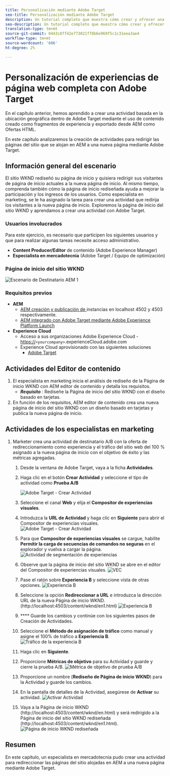 ```yaml
---
title: Personalización mediante Adobe Target
seo-title: Personalización mediante Adobe Target
description: Un tutorial completo que muestra cómo crear y ofrecer una experiencia personalizada con Adobe Target.
seo-description: Un tutorial completo que muestra cómo crear y ofrecer una experiencia personalizada con Adobe Target.
translation-type: tm+mt
source-git-commit: 0443c8ff42e773021ff8b6e969f5c1c31eea3ae4
workflow-type: tm+mt
source-wordcount: '606'
ht-degree: 2%

---
```



# Personalización de experiencias de página web completa con Adobe Target

En el capítulo anterior, hemos aprendido a crear una actividad basada en la ubicación geográfica dentro de Adobe Target mediante el uso de contenido creado como fragmentos de experiencia y exportado desde AEM como Ofertas HTML.

En este capítulo analizaremos la creación de actividades para redirigir las páginas del sitio que se alojan en AEM a una nueva página mediante Adobe Target.

## Información general del escenario

El sitio WKND rediseñó su página de inicio y quisiera redirigir sus visitantes de página de inicio actuales a la nueva página de inicio. Al mismo tiempo, comprenda también cómo la página de inicio rediseñada ayuda a mejorar la participación y los ingresos de los usuarios. Como especialista en marketing, se le ha asignado la tarea para crear una actividad que redirija los visitantes a la nueva página de inicio. Exploremos la página de inicio del sitio WKND y aprendamos a crear una actividad con Adobe Target.

### Usuarios involucrados

Para este ejercicio, es necesario que participen los siguientes usuarios y que para realizar algunas tareas necesite acceso administrativo.

* **Content Producer/Editor**  de contenido (Adobe Experience Manager)
* **Especialista en mercadotecnia**  (Adobe Target / Equipo de optimización)

### Página de inicio del sitio WKND

![Escenario de Destinatario AEM 1](assets/personalization-use-case-2/aem-target-use-case-2.png)

### Requisitos previos

* **AEM**
   * [AEM creación y publicación de ](./implementation.md#getting-aem) instancias en localhost 4502 y 4503 respectivamente.
   * [AEM integrado con Adobe Target mediante Adobe Experience Platform Launch](./using-launch-adobe-io.md#aem-target-using-launch-by-adobe)
* **Experience Cloud**
   * Acceso a sus organizaciones Adobe Experience Cloud - <https://>`<yourcompany>`.experienceCloud.adobe.com
   * Experience Cloud aprovisionado con las siguientes soluciones
      * [Adobe Target](https://experiencecloud.adobe.com)

## Actividades del Editor de contenido

1. El especialista en marketing inicia el análisis de rediseño de la Página de inicio WKND con AEM editor de contenido y detalla los requisitos.
   * ***Requisito*** : Rediseñe la Página de inicio del sitio WKND con el diseño basado en tarjetas.
2. En función de los requisitos, AEM editor de contenido crea una nueva página de inicio del sitio WKND con un diseño basado en tarjetas y publica la nueva página de inicio.

## Actividades de los especialistas en marketing

1. Marketer crea una actividad de destinatario A/B con la oferta de redireccionamiento como experiencia y el tráfico del sitio web del 100 % asignado a la nueva página de inicio con el objetivo de éxito y las métricas agregadas.
   1. Desde la ventana de Adobe Target, vaya a la ficha **Actividades**.
   2. Haga clic en el botón **Crear Actividad** y seleccione el tipo de actividad como **Prueba A/B**

      ![Adobe Target - Crear Actividad](assets/personalization-use-case-2/create-ab-activity.png)
   3. Seleccione el canal **Web** y elija el **Compositor de experiencias visuales**.
   4. Introduzca la **URL de Actividad** y haga clic en **Siguiente** para abrir el Compositor de experiencias visuales.
      ![Adobe Target - Crear Actividad](assets/personalization-use-case-2/create-activity-ab-name.png)
   5. Para que **Compositor de experiencias visuales** se cargue, habilite **Permitir la carga de secuencias de comandos no seguras** en el explorador y vuelva a cargar la página.
      ![Actividad de segmentación de experiencias](assets/personalization-use-case-1/load-unsafe-scripts.png)
   6. Observe que la página de inicio del sitio WKND se abre en el editor del Compositor de experiencias visuales.
      ![VEC](assets/personalization-use-case-2/vec.png)
   7. Pase el ratón sobre **Experiencia B** y seleccione vista de otras opciones.
      ![Experiencia B](assets/personalization-use-case-2/redirect-url.png)
   8. Seleccione la opción **Redireccionar a URL** e introduzca la dirección URL de la nueva Página de inicio WKND. (http://localhost:4503/content/wknd/en1.html)
      ![Experiencia B](assets/personalization-use-case-2/redirect-url-2.png)
   9. **** Guarde los cambios y continúe con los siguientes pasos de Creación de Actividades.
   10. Seleccione el **Método de asignación de tráfico** como manual y asigne el 100% de tráfico a **Experiencia B**.
      ![Tráfico de la experiencia B](assets/personalization-use-case-2/traffic.png)
   11. Haga clic en **Siguiente**. 
   12. Proporcione **Métricas de objetivo** para su Actividad y guarde y cierre la prueba A/B.
      ![Métrica de objetivo de prueba A/B](assets/personalization-use-case-2/goal-metric.png)
   13. Proporcione un nombre (**Rediseño de Página de inicio WKND**) para la Actividad y guarde los cambios.
   14. En la pantalla de detalles de la Actividad, asegúrese de **Activar** su actividad.
      ![Activar Actividad](assets/personalization-use-case-2/ab-activate.png)
   15. Vaya a la Página de inicio WKND (http://localhost:4503/content/wknd/en.html) y será redirigido a la Página de inicio del sitio WKND rediseñada (http://localhost:4503/content/wknd/en1.html).
      ![Página de inicio WKND rediseñada](assets/personalization-use-case-2/WKND-home-page-redesign.png)

## Resumen

En este capítulo, un especialista en mercadotecnia pudo crear una actividad para redireccionar las páginas del sitio alojadas en AEM a una nueva página mediante Adobe Target.
